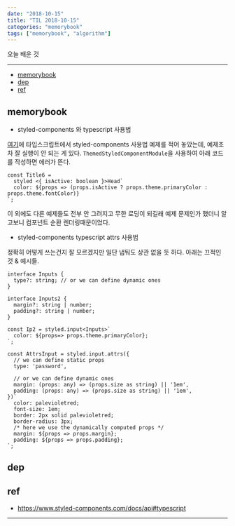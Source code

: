 ```yaml
---
date: "2018-10-15"
title: "TIL 2018-10-15"
categories: "memorybook"
tags: ["memorybook", "algorithm"]
---
```


오늘 배운 것

----------

- [memorybook](#memorybook)
- [dep](#dep)
- [ref](#ref)

## memorybook

- styled-components 와 typescript 사용법

[여기](https://www.styled-components.com/docs/api#typescript)에 타입스크립트에서 styled-components 사용법 예제를 적어 놓았는데, 예제조차 잘 실행이 안 되는 게 있다. `ThemedStyledComponentModule`을 사용하여 아래 코드를 작성하면 에러가 뜬다.

```tsx
const Title6 =
  styled <{ isActive: boolean }>Head`
  color: ${props => (props.isActive ? props.theme.primaryColor : props.theme.fontColor)}
`;
```

이 외에도 다른 예제들도 전부 안 그려지고 무한 로딩이 되길래 예제 문제인가 했더니 알고보니 컴포넌트 순환 렌더링때문이었다.

- styled-components typescript attrs 사용법

정확히 어떻게 쓰는건지 잘 모르겠지만 일단 냅둬도 상관 없을 듯 하다. 아래는 끄적인 것 & 예시들.

```tsx
interface Inputs {
  type?: string; // or we can define dynamic ones
}

interface Inputs2 {
  margin?: string | number;
  padding?: string | number;
}

const Ip2 = styled.input<Inputs>`
  color: ${props=> props.theme.primaryColor};
`;

const AttrsInput = styled.input.attrs({
  // we can define static props
  type: 'password',

  // or we can define dynamic ones
  margin: (props: any) => (props.size as string) || '1em',
  padding: (props: any) => (props.size as string) || '1em',
})`
  color: palevioletred;
  font-size: 1em;
  border: 2px solid palevioletred;
  border-radius: 3px;
  /* here we use the dynamically computed props */
  margin: ${props => props.margin};
  padding: ${props => props.padding};
`;
```

## dep

## ref

- <https://www.styled-components.com/docs/api#typescript>

----------
